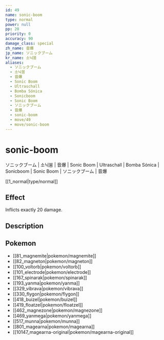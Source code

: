 ```yaml
---
id: 49
name: sonic-boom
type: normal
power: null
pp: 20
priority: 0
accuracy: 90
damage_class: special
zh_name: 音爆
jp_name: ソニックブーム
kr_name: 소닉붐
aliases:
  - ソニックブーム
  - 소닉붐
  - 音爆
  - Sonic Boom
  - Ultraschall
  - Bomba Sónica
  - Sonicboom
  - Sonic Boom
  - ソニックブーム
  - 音爆
  - sonic-boom
  - move/49
  - move/sonic-boom
---
```

# sonic-boom
    
ソニックブーム | 소닉붐 | 音爆 | Sonic Boom | Ultraschall | Bomba Sónica | Sonicboom | Sonic Boom | ソニックブーム | 音爆

[[1_normal|type/normal]]

## Effect

Inflicts exactly 20 damage.

## Description



## Pokemon

- [[81_magnemite|pokemon/magnemite]]
- [[82_magneton|pokemon/magneton]]
- [[100_voltorb|pokemon/voltorb]]
- [[101_electrode|pokemon/electrode]]
- [[167_spinarak|pokemon/spinarak]]
- [[193_yanma|pokemon/yanma]]
- [[329_vibrava|pokemon/vibrava]]
- [[330_flygon|pokemon/flygon]]
- [[418_buizel|pokemon/buizel]]
- [[419_floatzel|pokemon/floatzel]]
- [[462_magnezone|pokemon/magnezone]]
- [[469_yanmega|pokemon/yanmega]]
- [[517_munna|pokemon/munna]]
- [[801_magearna|pokemon/magearna]]
- [[10147_magearna-original|pokemon/magearna-original]]

